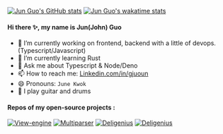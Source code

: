 [![Jun Guo's GitHub stats](https://github-readme-stats.vercel.app/api?username=gjuoun&count_private=true&show_icons=true)](https://github.com/anuraghazra/github-readme-stats)
[![Jun Guo's wakatime stats](https://github-readme-stats.vercel.app/api/wakatime?username=gjuoun)](https://github.com/anuraghazra/github-readme-stats)

#### Hi there ✨, my name is Jun(John) Guo

- 🔭 I’m currently working on frontend, backend with a little of devops. (Typescript/Javascript)
- 🌱 I’m currently learning Rust
- 💬 Ask me about Typescript & Node/Deno
- 📫 How to reach me: [Linkedin.com/in/gjuoun](Linkedin.com/in/gjuoun)
- 😄 Pronouns: `June Kwok`
- 🎵 I play guitar and drums
 

#### Repos of my open-source projects :

[![View-engine](https://github-readme-stats.vercel.app/api/pin/?username=deligenius&repo=view-engine)](https://github.com/deligenius/view-engine)
[![Multiparser](https://github-readme-stats.vercel.app/api/pin/?username=deligenius&repo=multiparser)](https://github.com/deligenius/multiparser)
[![Deligenius](https://github-readme-stats.vercel.app/api/pin/?username=deligenius&repo=deligenius)](https://github.com/deligenius/deligenius)
[![Deligenius](https://github-readme-stats.vercel.app/api/pin/?username=deligenius&repo=bodyparser)](https://github.com/deligenius/bodyparser)
